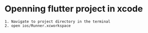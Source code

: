 # Openning flutter project in xcode
    1. Navigate to project directory in the terminal
    2. open ios/Runner.xcworkspace